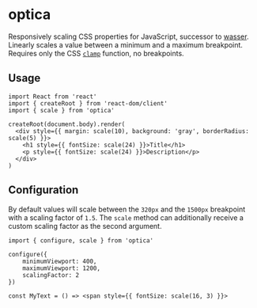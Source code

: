 # optica

Responsively scaling CSS properties for JavaScript, successor to [wasser](https://github.com/tobua/wasser). Linearly scales a value between a minimum and a maximum breakpoint. Requires only the CSS [`clamp`](https://developer.mozilla.org/en-US/docs/Web/CSS/clamp) function, no breakpoints.

## Usage

```tsx
import React from 'react'
import { createRoot } from 'react-dom/client'
import { scale } from 'optica'

createRoot(document.body).render(
  <div style={{ margin: scale(10), background: 'gray', borderRadius: scale(5) }}>
    <h1 style={{ fontSize: scale(24) }}>Title</h1>
    <p style={{ fontSize: scale(24) }}>Description</p>
  </div>
)
```

## Configuration

By default values will scale between the `320px` and the `1500px` breakpoint with a scaling factor of `1.5`. The `scale` method can additionally receive a custom scaling factor as the second argument.

```tsx
import { configure, scale } from 'optica'

configure({
    minimumViewport: 400,
    maximumViewport: 1200,
    scalingFactor: 2
})

const MyText = () => <span style={{ fontSize: scale(16, 3) }}>
```